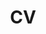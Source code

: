 ---
layout: page
permalink: /cv/
title: CV
description: My CV can be downloaded [here](https://nickk124.github.io/assets/pdf/NicholasKonzCV.pdf).
nav: true
nav_order: 1
---